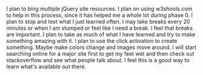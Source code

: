 I plan to bing multiple jQuery site resources. I plan on using w3shools.com to help in this process, since it has helped me a whole lot during phase 0. I plan to stop and test what I just learned often. I may take breaks every 20 minutes or when I am stumped or feel like I need a break. I feel that breaks are important. I plan to take as much of what I have learned and try to make something amazing with it. I plan to use the click activation to create something. Maybe make colors change and images move around. I will start searching online for a major site first to get my feet wet and then check out stackoverflow and see what people talk about. I feel this is a good way to learn what's available out there.


